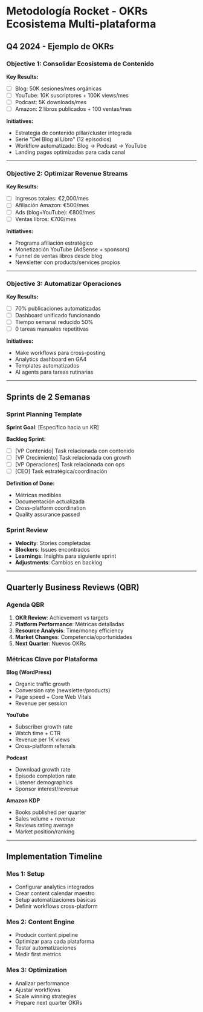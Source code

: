 # Metodología Rocket - OKRs Ecosistema Multi-plataforma

## Q4 2024 - Ejemplo de OKRs

### Objective 1: Consolidar Ecosistema de Contenido
**Key Results:**
- [ ] Blog: 50K sesiones/mes orgánicas
- [ ] YouTube: 10K suscriptores + 100K views/mes
- [ ] Podcast: 5K downloads/mes
- [ ] Amazon: 2 libros publicados + 100 ventas/mes

**Initiatives:**
- Estrategia de contenido pillar/cluster integrada
- Serie "Del Blog al Libro" (12 episodios)
- Workflow automatizado: Blog → Podcast → YouTube
- Landing pages optimizadas para cada canal

---

### Objective 2: Optimizar Revenue Streams
**Key Results:**
- [ ] Ingresos totales: €2,000/mes
- [ ] Afiliación Amazon: €500/mes
- [ ] Ads (blog+YouTube): €800/mes
- [ ] Ventas libros: €700/mes

**Initiatives:**
- Programa afiliación estratégico
- Monetización YouTube (AdSense + sponsors)
- Funnel de ventas libros desde blog
- Newsletter con products/services propios

---

### Objective 3: Automatizar Operaciones
**Key Results:**
- [ ] 70% publicaciones automatizadas
- [ ] Dashboard unificado funcionando
- [ ] Tiempo semanal reducido 50%
- [ ] 0 tareas manuales repetitivas

**Initiatives:**
- Make workflows para cross-posting
- Analytics dashboard en GA4
- Templates automatizados
- AI agents para tareas rutinarias

---

## Sprints de 2 Semanas

### Sprint Planning Template

**Sprint Goal**: [Específico hacia un KR]

**Backlog Sprint:**
- [ ] [VP Contenido] Task relacionada con contenido
- [ ] [VP Crecimiento] Task relacionada con growth
- [ ] [VP Operaciones] Task relacionada con ops
- [ ] [CEO] Task estratégica/coordinación

**Definition of Done:**
- Métricas medibles
- Documentación actualizada
- Cross-platform coordination
- Quality assurance passed

### Sprint Review
- **Velocity**: Stories completadas
- **Blockers**: Issues encontrados
- **Learnings**: Insights para siguiente sprint
- **Adjustments**: Cambios en backlog

---

## Quarterly Business Reviews (QBR)

### Agenda QBR
1. **OKR Review**: Achievement vs targets
2. **Platform Performance**: Métricas detalladas
3. **Resource Analysis**: Time/money efficiency
4. **Market Changes**: Competencia/oportunidades
5. **Next Quarter**: Nuevos OKRs

### Métricas Clave por Plataforma

**Blog (WordPress)**
- Organic traffic growth
- Conversion rate (newsletter/products)
- Page speed + Core Web Vitals
- Revenue per session

**YouTube**
- Subscriber growth rate
- Watch time + CTR
- Revenue per 1K views
- Cross-platform referrals

**Podcast**
- Download growth rate
- Episode completion rate
- Listener demographics
- Sponsor interest/revenue

**Amazon KDP**
- Books published per quarter
- Sales volume + revenue
- Reviews rating average
- Market position/ranking

---

## Implementation Timeline

### Mes 1: Setup
- Configurar analytics integrados
- Crear content calendar maestro
- Setup automatizaciones básicas
- Definir workflows cross-platform

### Mes 2: Content Engine
- Producir content pipeline
- Optimizar para cada plataforma
- Testar automatizaciones
- Medir first metrics

### Mes 3: Optimization
- Analizar performance
- Ajustar workflows
- Scale winning strategies
- Prepare next quarter OKRs